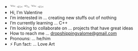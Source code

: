 -  𓆝 𓆟 𓆞 𓆝 𓆟
-  Hi, I’m Valentine
-  I’m interested in ... creating new stuffs out of nothing
-  I’m currently learning ... C++
-  I’m looking to collaborate on ... projects that have great ideas
-  How to reach me ... dropshippingvalome@gmail.com
-  Pronouns: ... he/him
- ⚡ Fun fact: ... Love Art

<!---
is-valome/is-valome is a ✨ special ✨ repository because its `README.md` (this file) appears on your GitHub profile.
You can click the Preview link to take a look at your changes.
--->
